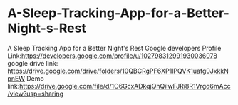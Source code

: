 # A-Sleep-Tracking-App-for-a-Better-Night-s-Rest
A Sleep Tracking App for a Better Night's Rest
Google developers Profile Link:https://developers.google.com/profile/u/102798312991930036078 
google drive link: https://drive.google.com/drive/folders/10QBCRgPF6XP1lPQVK1uafg0JxkkNpnEW
Demo link:https://drive.google.com/file/d/1O6GcxADkqjQhQilwFJRi8R1Vrgd6mAcc/view?usp=sharing